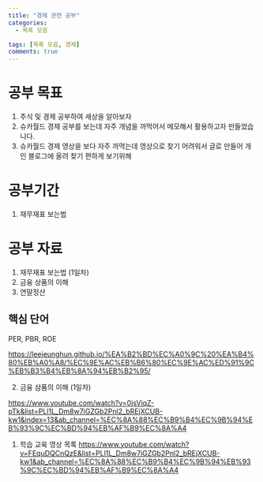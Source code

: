 ```yaml
---
title: "경제 관련 공부"
categories:
  - 목록 모음

tags: [목록 모음, 경제]
comments: true
---
```



# 공부 목표
 1. 주식 및 경제 공부하여 세상을 알아보자 
 2. 슈카월드 경제 공부를 보는데 자주 개념을 까먹어서 메모해서 활용하고자 만들었습니다.
 3. 슈카월드 경제 영상을 보다 자주 까먹는데 영상으로 찾기 어려워서 글로 만들어 개인 블로그에 올려 찾기 편하게 보기위해 


# 공부기간
1. 재무재표 보는법


# 공부 자료
1. 재무재표 보는법 (1일차)
2. 금융 상품의 이해
3. 연말정산

## 핵심 단어
PER, PBR, ROE

https://leejeunghun.github.io/%EA%B2%BD%EC%A0%9C%20%EA%B4%80%EB%A0%A8/%EC%9E%AC%EB%B6%80%EC%9E%AC%ED%91%9C%EB%B3%B4%EB%8A%94%EB%B2%95/

2. 금융 삼품의 이해 (1일차)

https://www.youtube.com/watch?v=0jsViqZ-pTk&list=PLl1L_Dm8w7iGZGb2Pnl2_bREjXCUB-kw1&index=13&ab_channel=%EC%8A%88%EC%B9%B4%EC%9B%94%EB%93%9C%EC%BD%94%EB%AF%B9%EC%8A%A4

1. 학습 교육 영상 목록
https://www.youtube.com/watch?v=FEquDQCnQzE&list=PLl1L_Dm8w7iGZGb2Pnl2_bREjXCUB-kw1&ab_channel=%EC%8A%88%EC%B9%B4%EC%9B%94%EB%93%9C%EC%BD%94%EB%AF%B9%EC%8A%A4